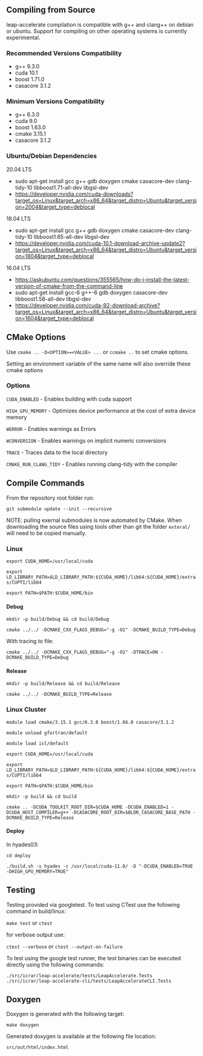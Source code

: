 ## Compiling from Source

leap-accelerate compilation is compatible with g++ and clang++ on debian or ubuntu. Support for compiling on other operating systems is currently experimental.

### Recommended Versions Compatibility

* g++ 9.3.0
* cuda 10.1
* boost 1.71.0
* casacore 3.1.2

### Minimum Versions Compatibility

* g++ 6.3.0
* cuda 9.0
* boost 1.63.0
* cmake 3.15.1
* casacore 3.1.2

### Ubuntu/Debian Dependencies

20.04 LTS

* sudo apt-get install gcc g++ gdb doxygen cmake casacore-dev clang-tidy-10 libboost1.71-all-dev libgsl-dev
* https://developer.nvidia.com/cuda-downloads?target_os=Linux&target_arch=x86_64&target_distro=Ubuntu&target_version=2004&target_type=deblocal

18.04 LTS

* sudo apt-get install gcc g++ gdb doxygen cmake casacore-dev clang-tidy-10 libboost1.65-all-dev libgsl-dev
* https://developer.nvidia.com/cuda-10.1-download-archive-update2?target_os=Linux&target_arch=x86_64&target_distro=Ubuntu&target_version=1804&target_type=deblocal

16.04 LTS

* https://askubuntu.com/questions/355565/how-do-i-install-the-latest-version-of-cmake-from-the-command-line
* sudo apt-get install gcc-6 g++-6 gdb doxygen casacore-dev libboost1.58-all-dev libgsl-dev
* https://developer.nvidia.com/cuda-92-download-archive?target_os=Linux&target_arch=x86_64&target_distro=Ubuntu&target_version=1604&target_type=deblocal

## CMake Options

Use `cmake .. -D<OPTION>=<VALUE> ...` or `ccmake ..` to set cmake options.

Setting an environment variable of the same name will also override these cmake options

### Options

`CUDA_ENABLED` - Enables building with cuda support

`HIGH_GPU_MEMORY` - Optimizes device performance at the cost of extra device memory

`WERROR` - Enables warnings as Errors

`WCONVERSION` - Enables warnings on implicit numeric conversions

`TRACE` - Traces data to the local directory

`CMAKE_RUN_CLANG_TIDY` - Enables running clang-tidy with the compiler

## Compile Commands

From the repository root folder run:

`git submodule update --init --recursive`

NOTE: pulling exernal submodules is now automated by CMake. When downloading the source files
using tools other than git the folder `exteral/` will need to be copied manually.

### Linux

`export CUDA_HOME=/usr/local/cuda`

`export LD_LIBRARY_PATH=$LD_LIBRARY_PATH:${CUDA_HOME}/lib64:${CUDA_HOME}/extras/CUPTI/lib64`

`export PATH=$PATH:$CUDA_HOME/bin`

#### Debug

`mkdir -p build/Debug && cd build/Debug`

`cmake ../../ -DCMAKE_CXX_FLAGS_DEBUG="-g -O1" -DCMAKE_BUILD_TYPE=Debug`

With tracing to file:

`cmake ../../ -DCMAKE_CXX_FLAGS_DEBUG="-g -O1" -DTRACE=ON -DCMAKE_BUILD_TYPE=Debug`

#### Release

`mkdir -p build/Release && cd build/Release`

`cmake ../../ -DCMAKE_BUILD_TYPE=Release`

### Linux Cluster

`module load cmake/3.15.1 gcc/6.3.0 boost/1.66.0 casacore/3.1.2`

`module unload gfortran/default`

`module load isl/default`

`export CUDA_HOME=/usr/local/cuda`

`export LD_LIBRARY_PATH=$LD_LIBRARY_PATH:${CUDA_HOME}/lib64:${CUDA_HOME}/extras/CUPTI/lib64`

`export PATH=$PATH:$CUDA_HOME/bin`

`mkdir -p build && cd build`

`cmake .. -DCUDA_TOOLKIT_ROOT_DIR=$CUDA_HOME -DCUDA_ENABLED=1 -DCUDA_HOST_COMPILER=g++ -DCASACORE_ROOT_DIR=$BLDR_CASACORE_BASE_PATH -DCMAKE_BUILD_TYPE=Release`

#### Deploy

In hyades03:

`cd deploy`

`./build.sh -s hyades -c /usr/local/cuda-11.0/ -D "-DCUDA_ENABLED=TRUE -DHIGH_GPU_MEMORY=TRUE"`

## Testing

Testing provided via googletest. To test using CTest use the following command in build/linux:

`make test` or `ctest`

for verbose output use:

`ctest --verbose` or `ctest --output-on-failure`

To test using the google test runner, the test binaries can be executed directly using the following commands:

`./src/icrar/leap-accelerate/tests/LeapAccelerate.Tests`
`./src/icrar/leap-accelerate-cli/tests/LeapAccelerateCLI.Tests`

## Doxygen

Doxygen is generated with the following target:

`make doxygen`

Generated doxygen is available at the following file location:

`src/out/html/index.html`